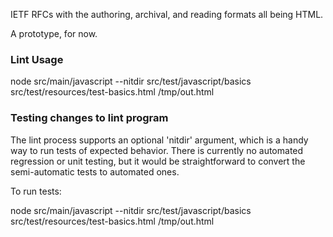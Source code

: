 IETF RFCs with the authoring, archival, and reading formats all being HTML.

A prototype, for now.

### Lint Usage
  node src/main/javascript --nitdir src/test/javascript/basics src/test/resources/test-basics.html /tmp/out.html



### Testing changes to lint program
The lint process supports an optional 'nitdir' argument, which is a handy way
to run tests of expected behavior. There is currently no automated regression
or unit testing, but it would be straightforward to convert the semi-automatic
tests to automated ones.

To run tests:

  node src/main/javascript --nitdir src/test/javascript/basics src/test/resources/test-basics.html /tmp/out.html
